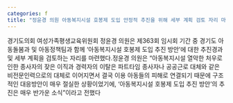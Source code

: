 ```yaml
---
categories: f
title: "정윤경 의원 아동복지시설 호봉제 도입 안정적 추진을 위해 세부 계획 검토 자리 마련"
---
```

경기도의회 여성가족평생교육위원회 정윤경 의원은 제363회 임시회 기간 중 경기도 아동돌봄과 및 아동정책팀과 함께 ‘아동복지시설 호봉제 도입 추진 방안’에 대한 추진경과 및 세부 계획을 검토하는 자리를 마련했다.정윤경 의원은 “아동복지시설 열악한 처우로 인한 종사자의 잦은 이직과 경력자의 이탈은 파트타임 종사자나 공공근로 대체와 같은 비전문인력으로의 대체로 이어지면서 결국 이용 아동들의 피해로 연결되기 때문에 구조적인 대응방안이 매우 절실한 상황이었기에, ‘아동복지시설 호봉제 도입 추진 방안’의 추진은 매우 반가운 소식”이라고 전했다
